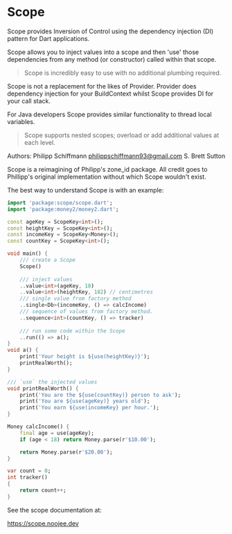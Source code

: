 # Scope

Scope provides Inversion of Control using the dependency injection (DI) pattern for Dart applications.

Scope allows you to inject values into a scope and then 'use' those dependencies from any method (or constructor) called within that scope.

> Scope is incredibly easy to use with no additional plumbing required.

Scope is not a replacement for the likes of Provider. Provider does dependency injection for your BuildContext whilst Scope provides DI for your call stack.

For Java developers Scope provides similar functionality to thread local variables.

> Scope supports nested scopes; overload or add additional values at each level.

Authors: Philipp Schiffmann <philippschiffmann93@gmail.com>
     S. Brett Sutton

Scope is a reimagining of Philipp's zone_id package.
All credit goes to Phillipp's original implementation without which Scope wouldn't exist.


The best way to understand Scope is with an example:

```dart
import 'package:scope/scope.dart';
import 'package:money2/money2.dart';

const ageKey = ScopeKey<int>();
const heightKey = ScopeKey<int>();
const incomeKey = ScopeKey<Money>();
const countKey = ScopeKey<int>();

void main() {
    /// create a Scope
    Scope()
    
    /// inject values
    ..value<int>(ageKey, 18)
    ..value<int>(heightKey, 182) // centimetres
    /// single value from factory method
    ..single<Db>(incomeKey, () => calcIncome)
    /// sequence of values from factory method.
    ..sequence<int>(countKey, () => tracker)
    
    /// run some code within the Scope
    ..run(() => a();
}
void a() {
    print('Your height is ${use(heightKey)}');
    printRealWorth();
}

/// `use` the injected values
void printRealWorth() {
    print('You are the ${use(countKey)} person to ask');
    print('You are ${use(ageKey)} years old');
    print('You earn ${use(incomeKey} per hour.');
}

Money calcIncome() {
    final age = use(ageKey);
    if (age < 18) return Money.parse(r'$10.00');

    return Money.parse(r'$20.00');
}

var count = 0;
int tracker()
{
    return count++;
}
```

See the scope documentation at:

https://scope.noojee.dev